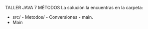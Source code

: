 TALLER JAVA 7 MÉTODOS 
La solución la encuentras en la carpeta:

- src/
        - Metodos/
            - Conversiones
        - main.
- Main
